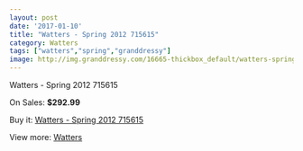 ```yaml
---
layout: post
date: '2017-01-10'
title: "Watters - Spring 2012 715615"
category: Watters
tags: ["watters","spring","granddressy"]
image: http://img.granddressy.com/16665-thickbox_default/watters-spring-2012-715615.jpg
---
```

Watters - Spring 2012 715615

On Sales: **$292.99**
<a href="https://www.granddressy.com/en/watters/15669-watters-spring-2012-715615.html"><amp-img layout="responsive" width="600" height="600" src="//img.granddressy.com/16665-thickbox_default/watters-spring-2012-715615.jpg" alt="Watters - Spring 2012 715615 0" /></a>

Buy it: [Watters - Spring 2012 715615](https://www.granddressy.com/en/watters/15669-watters-spring-2012-715615.html "Watters - Spring 2012 715615")

View more: [Watters](https://www.granddressy.com/en/33-watters "Watters")